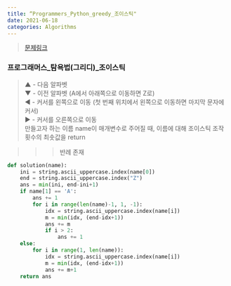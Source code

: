 ```yaml
---
title: “Programmers_Python_greedy_조이스틱"
date: 2021-06-18
categories: Algorithms
---
```

> [문제링크](https://programmers.co.kr/learn/courses/30/lessons/42860)


### 프로그래머스_탐욕법(그리디)_조이스틱

> ▲ - 다음 알파벳<br>
> ▼ - 이전 알파벳 (A에서 아래쪽으로 이동하면 Z로)<br>
> ◀ - 커서를 왼쪽으로 이동 (첫 번째 위치에서 왼쪽으로 이동하면 마지막 문자에 커서)<br>
> ▶ - 커서를 오른쪽으로 이동<br>
> 만들고자 하는 이름 name이 매개변수로 주어질 때, 이름에 대해 조이스틱 조작 횟수의 최솟값을 return

>>> 반례 존재
```python
def solution(name):
    ini = string.ascii_uppercase.index(name[0])
    end = string.ascii_uppercase.index("Z")
    ans = min(ini, end-ini+1)
    if name[1] == 'A':
        ans += 1
        for i in range(len(name)-1, 1, -1):
            idx = string.ascii_uppercase.index(name[i])
            m = min(idx, (end-idx+1))
            ans += m
            if i > 2:
                ans += 1
    else:
        for i in range(1, len(name)):
            idx = string.ascii_uppercase.index(name[i])
            m = min(idx, (end-idx+1))
            ans += m+1
    return ans
```
